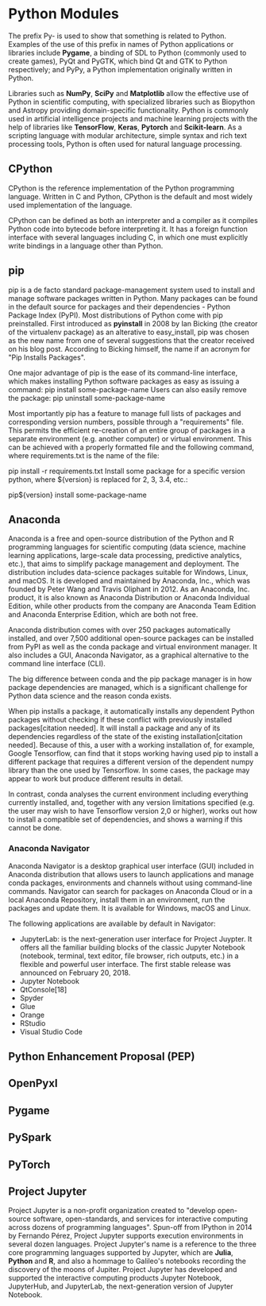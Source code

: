 # Python Modules #
The prefix Py- is used to show that something is related to Python. Examples of the use of this prefix in names of Python applications or libraries include **Pygame**, a binding of SDL to Python (commonly used to create games), PyQt and PyGTK, which bind Qt and GTK to Python respectively; and PyPy, a Python implementation originally written in Python.

Libraries such as **NumPy**, **SciPy** and **Matplotlib** allow the effective use of Python in scientific computing, with specialized libraries such as Biopython and Astropy providing domain-specific functionality.
Python is commonly used in artificial intelligence projects and machine learning projects with the help of libraries like **TensorFlow**, **Keras**, **Pytorch** and **Scikit-learn**. As a scripting language with modular architecture, simple syntax and rich text processing tools, Python is often used for natural language processing.

## CPython ##
CPython is the reference implementation of the Python programming language. Written in C and Python, CPython is the default and most widely used implementation of the language.

CPython can be defined as both an interpreter and a compiler as it compiles Python code into bytecode before interpreting it. It has a foreign function interface with several languages including C, in which one must explicitly write bindings in a language other than Python.

## pip ##
pip is a de facto standard package-management system used to install and manage software packages written in Python. Many packages can be found in the default source for packages and their dependencies - Python Package Index (PyPI).
Most distributions of Python come with pip preinstalled.
First introduced as **pyinstall** in 2008 by Ian Bicking (the creator of the virtualenv package) as an alterative to easy_install, pip was chosen as the new name from one of several suggestions that the creator received on his blog post. According to Bicking himself, the name if an acronym for "Pip Installs Packages".

One major advantage of pip is the ease of its command-line interface, which makes installing Python software packages as easy as issuing a command:
    pip install some-package-name
Users can also easily remove the package:
    pip uninstall some-package-name

Most importantly pip has a feature to manage full lists of packages and corresponding version numbers, possible through a "requirements" file. This permits the efficient re-creation of an entire group of packages in a separate environment (e.g. another computer) or virtual environment. This can be achieved with a properly formatted file and the following command, where requirements.txt is the name of the file:

pip install -r requirements.txt
Install some package for a specific version python, where ${version} is replaced for 2, 3, 3.4, etc.:

pip${version} install some-package-name

## Anaconda ##
Anaconda is a free and open-source distribution of the Python and R programming languages for scientific computing (data science, machine learning applications, large-scale data processing, predictive analytics, etc.), that aims to simplify package management and deployment. The distribution includes data-science packages suitable for Windows, Linux, and macOS. It is developed and maintained by Anaconda, Inc., which was founded by Peter Wang and Travis Oliphant in 2012. As an Anaconda, Inc. product, it is also known as Anaconda Distribution or Anaconda Individual Edition, while other products from the company are Anaconda Team Edition and Anaconda Enterprise Edition, which are both not free.

Anaconda distribution comes with over 250 packages automatically installed, and over 7,500 additional open-source packages can be installed from PyPI as well as the conda package and virtual environment manager. It also includes a GUI, Anaconda Navigator, as a graphical alternative to the command line interface (CLI).

The big difference between conda and the pip package manager is in how package dependencies are managed, which is a significant challenge for Python data science and the reason conda exists.

When pip installs a package, it automatically installs any dependent Python packages without checking if these conflict with previously installed packages[citation needed]. It will install a package and any of its dependencies regardless of the state of the existing installation[citation needed]. Because of this, a user with a working installation of, for example, Google Tensorflow, can find that it stops working having used pip to install a different package that requires a different version of the dependent numpy library than the one used by Tensorflow. In some cases, the package may appear to work but produce different results in detail.

In contrast, conda analyses the current environment including everything currently installed, and, together with any version limitations specified (e.g. the user may wish to have Tensorflow version 2,0 or higher), works out how to install a compatible set of dependencies, and shows a warning if this cannot be done.

### Anaconda Navigator ###
Anaconda Navigator is a desktop graphical user interface (GUI) included in Anaconda distribution that allows users to launch applications and manage conda packages, environments and channels without using command-line commands. Navigator can search for packages on Anaconda Cloud or in a local Anaconda Repository, install them in an environment, run the packages and update them. It is available for Windows, macOS and Linux.

The following applications are available by default in Navigator:
- JupyterLab: is the next-generation user interface for Project Juypter. It offers all the familiar building blocks of the classic Jupyter Notebook (notebook, terminal, text editor, file browser, rich outputs, etc.) in a flexible and powerful user interface. The first stable release was announced on February 20, 2018.
- Jupyter Notebook
- QtConsole[18]
- Spyder
- Glue
- Orange
- RStudio
- Visual Studio Code
  
## Python Enhancement Proposal (PEP) ##

## OpenPyxl ##

## Pygame ##

## PySpark ##

## PyTorch ##

## Project Jupyter ##
Project Jupyter is a non-profit organization created to "develop open-source software, open-standards, and services for interactive computing across dozens of programming languages". Spun-off from IPython in 2014 by Fernando Pérez, Project Jupyter supports execution environments in several dozen languages. Project Jupyter's name is a reference to the three core programming languages supported by Jupyter, which are **Julia**, **Python** and **R**, and also a hommage to Galileo's notebooks recording the discovery of the moons of Jupiter. Project Jupyter has developed and supported the interactive computing products Jupyter Notebook, JupyterHub, and JupyterLab, the next-generation version of Jupyter Notebook.
